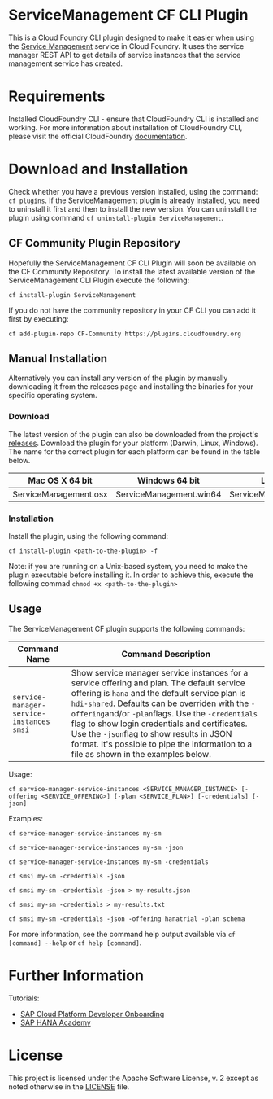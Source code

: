 # ServiceManagement CF CLI Plugin

This is a Cloud Foundry CLI plugin designed to make it easier when using the [Service Management](https://help.sap.com/viewer/product/SERVICEMANAGEMENT/Cloud/en-US) service in Cloud Foundry. It uses the service manager REST API to get details of service instances that the service management service has created.

# Requirements
Installed CloudFoundry CLI - ensure that CloudFoundry CLI is installed and working. For more information about installation of CloudFoundry CLI, please visit the official CloudFoundry [documentation](https://docs.cloudfoundry.org/cf-cli/install-go-cli.html).

# Download and Installation

Check whether you have a previous version installed, using the command: `cf plugins`. If the ServiceManagement plugin is already installed, you need to uninstall it first and then to install the new version. You can uninstall the plugin using command `cf uninstall-plugin ServiceManagement`.

## CF Community Plugin Repository

Hopefully the ServiceManagement CF CLI Plugin will soon be available on the CF Community Repository. To install the latest available version of the ServiceManagement CLI Plugin execute the following:

`cf install-plugin ServiceManagement`

If you do not have the community repository in your CF CLI you can add it first by executing:

`cf add-plugin-repo CF-Community https://plugins.cloudfoundry.org`

## Manual Installation

Alternatively you can install any version of the plugin by manually downloading it from the releases page and installing the binaries for your specific operating system.

### Download
The latest version of the plugin can also be downloaded from the project's [releases](https://github.com/saphanaacademy/ServiceManagement/releases/latest). Download the plugin for your platform (Darwin, Linux, Windows). The name for the correct plugin for each platform can be found in the table below.

Mac OS X 64 bit | Windows 64 bit | Linux 64 bit
--- | --- | ---
ServiceManagement.osx | ServiceManagement.win64 | ServiceManagement.linux64

### Installation
Install the plugin, using the following command:
```
cf install-plugin <path-to-the-plugin> -f
```
Note: if you are running on a Unix-based system, you need to make the plugin executable before installing it. In order to achieve this, execute the following commad `chmod +x <path-to-the-plugin>`

## Usage
The ServiceManagement CF plugin supports the following commands:

Command Name | Command Description
--- | ---
`service-manager-service-instances` `smsi` | Show service manager service instances for a service offering and plan. The default service offering is `hana` and the default service plan is `hdi-shared`. Defaults can be overriden with the `-offering`and/or `-plan`flags. Use the `-credentials` flag to show login credentials and certificates. Use the `-json`flag to show results in JSON format. It's possible to pipe the information to a file as shown in the examples below.

Usage:

```cf service-manager-service-instances <SERVICE_MANAGER_INSTANCE> [-offering <SERVICE_OFFERING>] [-plan <SERVICE_PLAN>] [-credentials] [-json]```

Examples:

```cf service-manager-service-instances my-sm```

```cf service-manager-service-instances my-sm -json```

```cf service-manager-service-instances my-sm -credentials```

```cf smsi my-sm -credentials -json```

```cf smsi my-sm -credentials -json > my-results.json```

```cf smsi my-sm -credentials > my-results.txt```

```cf smsi my-sm -credentials -json -offering hanatrial -plan schema```

For more information, see the command help output available via `cf [command] --help` or `cf help [command]`.

# Further Information
Tutorials:
- [SAP Cloud Platform Developer Onboarding](https://www.youtube.com/playlist?list=PLkzo92owKnVw3l4fqcLoQalyFi9K4-UdY)
- [SAP HANA Academy](https://www.youtube.com/saphanaacademy)

# License

This project is licensed under the Apache Software License, v. 2 except as noted otherwise in the [LICENSE](https://github.com/saphanaacademy/DefaultEnv/blob/master/LICENSE) file.
